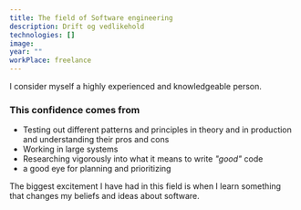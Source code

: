```yaml
---
title: The field of Software engineering
description: Drift og vedlikehold
technologies: []
image: 
year: ""
workPlace: freelance
---
```


I consider myself a highly experienced and knowledgeable person.

### This confidence comes from

- Testing out different patterns and principles in theory and in production and understanding their pros and cons
- Working in large systems 
- Researching vigorously into what it means to write *"good"* code
- a good eye for planning and prioritizing


The biggest excitement I have had in this field is when I learn something that changes my beliefs and ideas about software.

